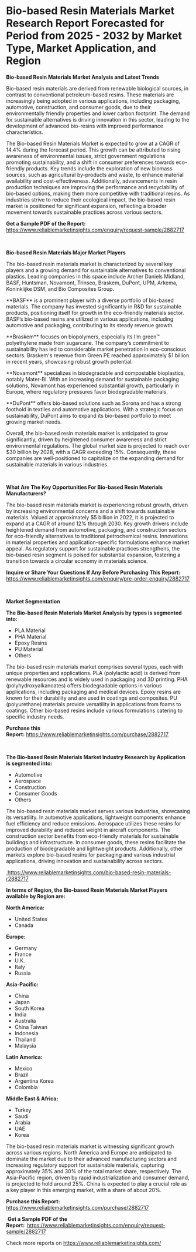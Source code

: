 <p><h1>Bio-based Resin Materials Market Research Report Forecasted for Period from 2025 -  2032 by Market Type, Market Application, and Region</h1></p><p><strong>Bio-based Resin Materials Market Analysis and Latest Trends</strong></p>
<p><p>Bio-based resin materials are derived from renewable biological sources, in contrast to conventional petroleum-based resins. These materials are increasingly being adopted in various applications, including packaging, automotive, construction, and consumer goods, due to their environmentally friendly properties and lower carbon footprint. The demand for sustainable alternatives is driving innovation in this sector, leading to the development of advanced bio-resins with improved performance characteristics.</p><p>The Bio-based Resin Materials Market is expected to grow at a CAGR of 14.4% during the forecast period. This growth can be attributed to rising awareness of environmental issues, strict government regulations promoting sustainability, and a shift in consumer preferences towards eco-friendly products. Key trends include the exploration of new biomass sources, such as agricultural by-products and waste, to enhance material availability and cost-effectiveness. Additionally, advancements in resin production techniques are improving the performance and recyclability of bio-based options, making them more competitive with traditional resins. As industries strive to reduce their ecological impact, the bio-based resin market is positioned for significant expansion, reflecting a broader movement towards sustainable practices across various sectors.</p></p>
<p><strong>Get a Sample PDF of the Report:&nbsp;</strong> <a href="https://www.reliablemarketinsights.com/enquiry/request-sample/2882717?utm_campaign=3223&utm_medium=2&utm_source=Github&utm_content=ia&utm_term=13032025&utm_id=bio-based-resin-materials">https://www.reliablemarketinsights.com/enquiry/request-sample/2882717</a></p>
<p>&nbsp;</p>
<p><strong>Bio-based Resin Materials Major Market Players</strong></p>
<p><p>The bio-based resin materials market is characterized by several key players and a growing demand for sustainable alternatives to conventional plastics. Leading companies in this space include Archer Daniels Midland, BASF, Huntsman, Novamont, Trinseo, Braskem, DuPont, UPM, Arkema, Koninklijke DSM, and Bio Composites Group.</p><p>**BASF** is a prominent player with a diverse portfolio of bio-based materials. The company has invested significantly in R&D for sustainable products, positioning itself for growth in the eco-friendly materials sector. BASF’s bio-based resins are utilized in various applications, including automotive and packaging, contributing to its steady revenue growth.</p><p>**Braskem** focuses on biopolymers, especially its I’m green™ polyethylene made from sugarcane. The company’s commitment to sustainability has led to considerable market penetration in eco-conscious sectors. Braskem's revenue from Green PE reached approximately $1 billion in recent years, showcasing robust growth potential.</p><p>**Novamont** specializes in biodegradable and compostable bioplastics, notably Mater-Bi. With an increasing demand for sustainable packaging solutions, Novamont has experienced substantial growth, particularly in Europe, where regulatory pressures favor biodegradable materials. </p><p>**DuPont** offers bio-based solutions such as Sorona and has a strong foothold in textiles and automotive applications. With a strategic focus on sustainability, DuPont aims to expand its bio-based portfolio to meet growing market needs.</p><p>Overall, the bio-based resin materials market is anticipated to grow significantly, driven by heightened consumer awareness and strict environmental regulations. The global market size is projected to reach over $30 billion by 2028, with a CAGR exceeding 15%. Consequently, these companies are well-positioned to capitalize on the expanding demand for sustainable materials in various industries.</p></p>
<p>&nbsp;</p>
<p><strong>What Are The Key Opportunities For Bio-based Resin Materials Manufacturers?</strong></p>
<p><p>The bio-based resin materials market is experiencing robust growth, driven by increasing environmental concerns and a shift towards sustainable materials. Valued at approximately $5 billion in 2022, it is projected to expand at a CAGR of around 12% through 2030. Key growth drivers include heightened demand from automotive, packaging, and construction sectors for eco-friendly alternatives to traditional petrochemical resins. Innovations in material properties and application-specific formulations enhance market appeal. As regulatory support for sustainable practices strengthens, the bio-based resin segment is poised for substantial expansion, fostering a transition towards a circular economy in materials science.</p></p>
<p><strong>Inquire or Share Your Questions If Any Before Purchasing This Report:</strong> <a href="https://www.reliablemarketinsights.com/enquiry/pre-order-enquiry/2882717?utm_campaign=3223&utm_medium=2&utm_source=Github&utm_content=ia&utm_term=13032025&utm_id=bio-based-resin-materials">https://www.reliablemarketinsights.com/enquiry/pre-order-enquiry/2882717</a></p>
<p>&nbsp;</p>
<p><strong>Market Segmentation</strong></p>
<p><strong>The Bio-based Resin Materials Market Analysis by types is segmented into:</strong></p>
<p><ul><li>PLA Material</li><li>PHA Material</li><li>Epoxy Resins</li><li>PU Material</li><li>Others</li></ul></p>
<p><p>The bio-based resin materials market comprises several types, each with unique properties and applications. PLA (polylactic acid) is derived from renewable resources and is widely used in packaging and 3D printing. PHA (polyhydroxyalkanoates) offers biodegradable options in various applications, including packaging and medical devices. Epoxy resins are known for their durability and are used in coatings and composites. PU (polyurethane) materials provide versatility in applications from foams to coatings. Other bio-based resins include various formulations catering to specific industry needs.</p></p>
<p><strong>Purchase this Report:&nbsp;</strong><a href="https://www.reliablemarketinsights.com/purchase/2882717?utm_campaign=3223&utm_medium=2&utm_source=Github&utm_content=ia&utm_term=13032025&utm_id=bio-based-resin-materials">https://www.reliablemarketinsights.com/purchase/2882717</a></p>
<p>&nbsp;</p>
<p><strong>The Bio-based Resin Materials Market Industry Research by Application is segmented into:</strong></p>
<p><ul><li>Automotive</li><li>Aerospace</li><li>Construction</li><li>Consumer Goods</li><li>Others</li></ul></p>
<p><p>The bio-based resin materials market serves various industries, showcasing its versatility. In automotive applications, lightweight components enhance fuel efficiency and reduce emissions. Aerospace utilizes these resins for improved durability and reduced weight in aircraft components. The construction sector benefits from eco-friendly materials for sustainable buildings and infrastructure. In consumer goods, these resins facilitate the production of biodegradable and lightweight products. Additionally, other markets explore bio-based resins for packaging and various industrial applications, driving innovation and sustainability across sectors.</p></p>
<p><a href="https://www.reliablemarketinsights.com/bio-based-resin-materials-r2882717?utm_campaign=3223&utm_medium=2&utm_source=Github&utm_content=ia&utm_term=13032025&utm_id=bio-based-resin-materials">&nbsp;https://www.reliablemarketinsights.com/bio-based-resin-materials-r2882717</a></p>
<p><strong>In terms of Region, the Bio-based Resin Materials Market Players available by Region are:</strong></p>
<p>
    <p> <strong> North America: </strong>
        <ul>
            <li>United States</li>
            <li>Canada</li>
        </ul>
        </p> 
    <p> <strong> Europe: </strong>
        <ul>
            <li>Germany</li>
            <li>France</li>
            <li>U.K.</li>
            <li>Italy</li>
            <li>Russia</li>
        </ul>
        </p> 
    <p> <strong> Asia-Pacific: </strong>
        <ul>
            <li>China</li>
            <li>Japan</li>
            <li>South Korea</li>
            <li>India</li>
            <li>Australia</li>
            <li>China Taiwan</li>
            <li>Indonesia</li>
            <li>Thailand</li>
            <li>Malaysia</li>
        </ul>
        </p> 
    <p> <strong> Latin America: </strong>
        <ul>
            <li>Mexico</li>
            <li>Brazil</li>
            <li>Argentina Korea</li>
            <li>Colombia</li>
        </ul>
        </p> 
    <p> <strong> Middle East & Africa: </strong>
        <ul>
            <li>Turkey</li>
            <li>Saudi</li>
            <li>Arabia</li>
            <li>UAE</li>
            <li>Korea</li>
        </ul>
    </p>
    </p>
<p><p>The bio-based resin materials market is witnessing significant growth across various regions. North America and Europe are anticipated to dominate the market due to their advanced manufacturing sectors and increasing regulatory support for sustainable materials, capturing approximately 35% and 30% of the total market share, respectively. The Asia-Pacific region, driven by rapid industrialization and consumer demand, is projected to hold around 25%. China is expected to play a crucial role as a key player in this emerging market, with a share of about 20%.</p></p>
<p><strong>Purchase this Report: </strong><a href="https://www.reliablemarketinsights.com/purchase/2882717?utm_campaign=3223&utm_medium=2&utm_source=Github&utm_content=ia&utm_term=13032025&utm_id=bio-based-resin-materials">https://www.reliablemarketinsights.com/purchase/2882717</a></p>
<p>&nbsp;<strong>Get a Sample PDF of the Report:&nbsp;&nbsp;</strong><a href="https://www.reliablemarketinsights.com/enquiry/request-sample/2882717?utm_campaign=3223&utm_medium=2&utm_source=Github&utm_content=ia&utm_term=13032025&utm_id=bio-based-resin-materials">https://www.reliablemarketinsights.com/enquiry/request-sample/2882717</a></p>
<p><strong></strong></p>
<p>Check more reports on <a href="https://www.reliablemarketinsights.com/?utm_campaign=3223&utm_medium=2&utm_source=Github&utm_content=ia&utm_term=13032025&utm_id=bio-based-resin-materials">https://www.reliablemarketinsights.com/</a></p>